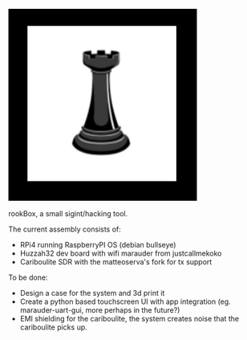 ![alt text](https://github.com/4motionEnjoyer/rookBox/blob/main/rookBox_logo.png?raw=true)

rookBox, a small sigint/hacking tool.

The current assembly consists of:
- RPi4 running RaspberryPI OS (debian bullseye)
- Huzzah32 dev board with wifi marauder from justcallmekoko
- Cariboulite SDR with the matteoserva's fork for tx support

To be done:
- Design a case for the system and 3d print it
- Create a python based touchscreen UI with app integration (eg. marauder-uart-gui, more perhaps in the future?)
- EMI shielding for the cariboulite, the system creates noise that the cariboulite picks up.

